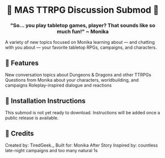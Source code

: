 <h1 align="center"> 🎲 MAS TTRPG Discussion Submod 🎲 </h1>
<h3 align="center">"So... you play tabletop games, player? That sounds like so much fun!" ~ Monika</h3>
A variety of new topics focused on Monika learning about — and chatting with you about — your favorite tabletop RPGs, campaigns, and characters.

## 🎲 Features

New conversation topics about Dungeons & Dragons and other TTRPGs
Questions from Monika about your characters, worldbuilding, and campaigns
Roleplay-inspired dialogue and reactions

## 🎲 Installation Instructions

This submod is not yet ready to download.
Instructions will be added once a public release is available.

## 🎲 Credits

Created by: TiredGeek._
Built for: Monika After Story
Inspired by: countless late-night campaigns and too many natural 1s
